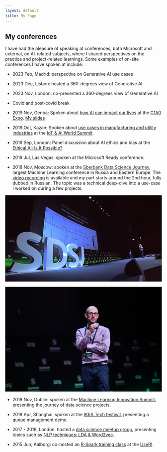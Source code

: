 ```yaml
---
layout: default
title: My Page
---
```


## My conferences


I have had the pleasure of speaking at conferences, both Microsoft and external, on AI-related subjects, where I shared perspectives on the practice and project-related learnings. Some examples of on-site conferences I have spoken at include:


- 2023 Feb, Madrid: perspective on Generative AI use cases

- 2023 Dec, Lisbon: hosted a 360-degrees view of Generative AI

- 2023 Nov, London: co-presented a 360-degrees view of Generative AI

- Covid and post-covid break

- 2019 Nov, Genoa: Spoken about [how AI can impact our lives](https://c1a0.ai/speaker/michele-usuelli/) at the [C1A0 Expo](https://c1a0.ai/). [My slides](https://www.slideshare.net/MicheleUsuelli/c1-a0-speaker-michele-usuelli)

- 2019 Oct, Kazan: Spoken about [use cases in manufacturing and utility industries](https://www.slideshare.net/MicheleUsuelli/michele-usuelli-scheduling-optimization) at the [IoT & AI World Summit](https://iotworldsummit.ru/en/program/)

- 2019 Sep, London: Panel discussion about AI ethics and bias at the [Ethical AI: Is It Possible?](https://binarydistrict.com/events/conference/development/ethical-ai-is-it-possible)

- 2019 Jul, Las Vegas: spoken at the Microsoft Ready conference.

- 2018 Nov, Moscow: spoken at the [Sberbank Data Science Journey](https://sdsj.sberbank.ai/ru/day), largest Machine Learning conference in Russia and Eastern Europe. The [video recording](https://fast.wistia.net/embed/iframe/9rfd8seq0m) is available and my part starts around the 2nd hour, fully dubbed in Russian. The topic was a technical deep-dive into a use-case I worked on during a few projects.

![alt text](/assets/images/sdsj-02.PNG "Logo Title Text 1")

![alt text](/assets/images/michele-sdsj.JPG "Logo Title Text 1")


- 2018 Nov, Dublin: spoken at the [Machine Learning Innovation Summit](https://www.theinnovationenterprise.com/summits/machine-learning-summit-dublin-2018/overview), presenting the journey of data science projects.

- 2018 Apr, Shanghai: spoken at the [IKEA Tech festival](https://berndhessbruegge.wixsite.com/ikea-tech-festival-2), presenting a queue management demo.

- 2017 - 2018, London: hosted a [data science meetup group](https://www.meetup.com/Data-Scienziati-of-London/), presenting topics such as [NLP techniques: LDA & Word2vec](https://www.meetup.com/Data-Scienziati-of-London/photos/28882192/).

- 2015 Jun, Aalborg: co-hosted an [R-Spark training class](https://github.com/micheleusuelli/RHadoop-tutorial) at the [UseR!](https://user2015.math.aau.dk/).

